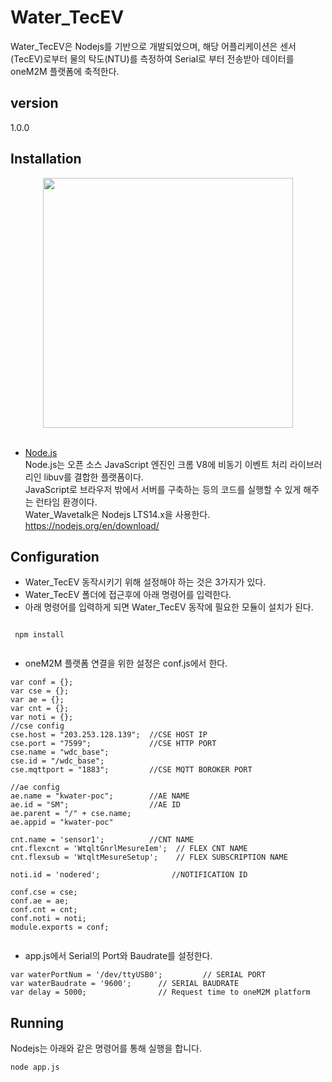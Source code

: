 # Water_TecEV

Water_TecEV은 Nodejs를 기반으로 개발되었으며, 해당 어플리케이션은 센서(TecEV)로부터 물의 탁도(NTU)를 측정하여 Serial로 부터 전송받아 데이터를 oneM2M 플랫폼에 축적한다.

## version 
1.0.0

## Installation
<div align="center">
<img src="https://user-images.githubusercontent.com/29790334/28315422-497d1300-6bf9-11e7-92c7-a0f82d8b4a29.png" width="400"/>
</div><br/>

- [Node.js](https://nodejs.org/en/)<br/>
Node.js는 오픈 소스 JavaScript 엔진인 크롬 V8에 비동기 이벤트 처리 라이브러리인 libuv를 결합한 플랫폼이다. <br/>
JavaScript로 브라우저 밖에서 서버를 구축하는 등의 코드를 실행할 수 있게 해주는 런타임 환경이다.<br/>
Water_Wavetalk은 Nodejs LTS14.x을 사용한다.
  https://nodejs.org/en/download/
  
## Configuration
- Water_TecEV 동작시키기 위해 설정해야 하는 것은 3가지가 있다.
- Water_TecEV 폴더에 접근후에 아래 명령어를 입력한다.
- 아래 명령어를 입력하게 되면 Water_TecEV 동작에 필요한 모듈이 설치가 된다.
```
 
 npm install
 
```
- oneM2M 플랫폼 연결을 위한 설정은 conf.js에서 한다.
```
var conf = {};
var cse = {};
var ae = {};
var cnt = {};
var noti = {};
//cse config
cse.host = "203.253.128.139";  //CSE HOST IP
cse.port = "7599";             //CSE HTTP PORT
cse.name = "wdc_base";
cse.id = "/wdc_base";
cse.mqttport = "1883";         //CSE MQTT BOROKER PORT

//ae config
ae.name = "kwater-poc";        //AE NAME
ae.id = "SM";                  //AE ID
ae.parent = "/" + cse.name;
ae.appid = "kwater-poc"

cnt.name = 'sensor1';          //CNT NAME
cnt.flexcnt = 'WtqltGnrlMesureIem';  // FLEX CNT NAME
cnt.flexsub = 'WtqltMesureSetup';    // FLEX SUBSCRIPTION NAME

noti.id = 'nodered';                //NOTIFICATION ID

conf.cse = cse;
conf.ae = ae;
conf.cnt = cnt;
conf.noti = noti;
module.exports = conf;
 
```
- app.js에서 Serial의 Port와 Baudrate를 설정한다.

```
var waterPortNum = '/dev/ttyUSB0';         // SERIAL PORT
var waterBaudrate = '9600';      // SERIAL BAUDRATE
var delay = 5000;                // Request time to oneM2M platform 

```

## Running
Nodejs는 아래와 같은 명령어를 통해 실행을 합니다.
```
node app.js
```
